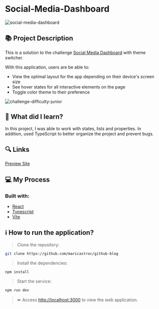 # Social-Media-Dashboard
![social-media-dashboard](https://github.com/maricastroc/social-media-dashboard/assets/121824373/2e7abe31-4306-464d-bfbc-68de0ca78fa9)

## 📚 Project Description
This is a solution to the challenge [Social Media Dashboard](https://www.frontendmentor.io/challenges/social-media-dashboard-with-theme-switcher-6oY8ozp_H) with theme switcher.

With this application, users are be able to:
- View the optimal layout for the app depending on their device's screen size
- See hover states for all interactive elements on the page
- Toggle color theme to their preference

![challenge-difficulty-junior](https://img.shields.io/badge/Difficulty-JUNIOR-AAD742?style=for-the-badge&amp;logo=frontendmentor)
   
## 📌 What did I learn?
In this project, I was able to work with states, lists and properties. In addition, used TypeScript to better organize the project and prevent bugs.

## 🔍 Links
[Preview Site](https://maricastroc-social-media-dashboard.netlify.app/)

## 💻 My Process
### Built with:

- [React](https://reactjs.org/)
- [Typescript](https://www.typescriptlang.org/)
- [Vite](https://vitejs.dev/)

## ℹ️ How to run the application?

> Clone the repository:

```bash
git clone https://github.com/maricastroc/github-blog
```

> Install the dependencies:

```bash
npm install
```

> Start the service:

```bash
npm run dev
```

> ⏩ Access [http://localhost:3000](http://localhost:3000) to view the web application.
